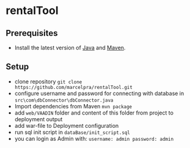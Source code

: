 # rentalTool

## Prerequisites
- Install the latest version of [Java](http//java.com) and [Maven](http://maven.apache.org/download.html).

## Setup
- clone repository
`git clone https://github.com/marcelpra/rentalTool.git`
- configure username and password for connecting with database in `src\com\dbConnector\dbConnector.java`
- Import dependencies from Maven
`mvn package`
- add `web/VAADIN` folder and content of this folder from project to deployment output
- add war-file to Deployment configuration
- run sql init script in `dataBase/init_script.sql`
- you can login as Admin with:
`username: admin password: admin`